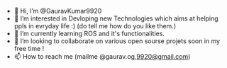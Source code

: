 - 👋 Hi, I’m @GauravKumar9920
- 👀 I’m interested in Devloping new Technologies which aims at helping ppls in evryday life :) (do tell me how do you like them.)
- 🌱 I’m currently learning ROS and it's functionalities.
- 💞️ I’m looking to collaborate on various open sourse projets soon in my free time !
- 📫 How to reach me (mailme @gaurav.og,9920@gmail.com)

<!---
GauravKumar9920/GauravKumar9920 is a ✨ special ✨ repository because its `README.md` (this file) appears on your GitHub profile.
You can click the Preview link to take a look at your changes.
--->

